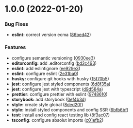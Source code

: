 # 1.0.0 (2022-01-20)


### Bug Fixes

* **eslint:** correct version ecma ([86bed42](https://github.com/robsonnatanael/boilerplate-nextjs/commit/86bed42f3fc2f012185f636b53df030c8b9fc997))


### Features

* configure semantic versioning ([0930ee3](https://github.com/robsonnatanael/boilerplate-nextjs/commit/0930ee3f1b6d38c9a5e96deae3aa49e206472220))
* **editorconfig:** add .editorconfig ([bd2c493](https://github.com/robsonnatanael/boilerplate-nextjs/commit/bd2c493501c738e0c5eafa892579da57877bec3b))
* **eslint:** add eslintignore ([ee929e3](https://github.com/robsonnatanael/boilerplate-nextjs/commit/ee929e34168e948ef5fe41443bb9440f7e7375ef))
* **eslint:** configure eslint ([2e31ba0](https://github.com/robsonnatanael/boilerplate-nextjs/commit/2e31ba0b5c9541030816601a0a0146518eb772c2))
* **husky:** configure git hooks with husky ([15f70b5](https://github.com/robsonnatanael/boilerplate-nextjs/commit/15f70b548e50df36dcb1f25ef783d1835d08116e))
* **jest:** configure jest styled components ([6d8f35a](https://github.com/robsonnatanael/boilerplate-nextjs/commit/6d8f35a70cd2bb1bfbac52a3d7d600d3a83fbd4f))
* **jest:** configure jest with typescript ([d9d584a](https://github.com/robsonnatanael/boilerplate-nextjs/commit/d9d584a0c2eafed1186e5701b5bf6891d765b583))
* **prettier:** configure prettier with eslint ([9748610](https://github.com/robsonnatanael/boilerplate-nextjs/commit/9748610a0ba6eacb4978f5e13c6842772487d652))
* **storybook:** add storybook ([0ef4b3d](https://github.com/robsonnatanael/boilerplate-nextjs/commit/0ef4b3d0a179089c2159e3b865f97183d3517419))
* **style:** create style global ([8ded20f](https://github.com/robsonnatanael/boilerplate-nextjs/commit/8ded20fc5f4952bc6925aa2bc5ead182f6533aa0))
* **style:** install styled components and config SSR ([6bfb6bf](https://github.com/robsonnatanael/boilerplate-nextjs/commit/6bfb6bf77e8ac07eba5e57f58dad82bbfea5e9c2))
* **test:** install and config react testing lib ([8f3ac07](https://github.com/robsonnatanael/boilerplate-nextjs/commit/8f3ac079a11a0df63bc567d0b0b15c2bb485356d))
* **tsconfig:** configure absolut imports ([c01efb2](https://github.com/robsonnatanael/boilerplate-nextjs/commit/c01efb28fc13343d47d6906f6aa7b6ea52edbe4b))
